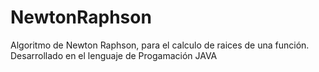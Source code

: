 # NewtonRaphson
Algoritmo de Newton Raphson, para el calculo de raices de una función.  Desarrollado en el lenguaje de Progamación JAVA

